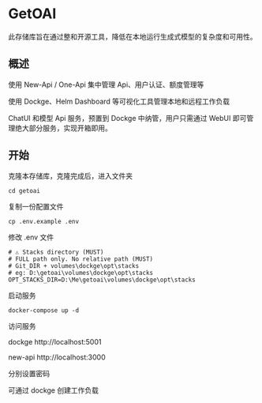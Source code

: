 # GetOAI

此存储库旨在通过整和开源工具，降低在本地运行生成式模型的复杂度和可用性。

## 概述

使用 New-Api / One-Api 集中管理 Api、用户认证、额度管理等

使用 Dockge、Helm Dashboard 等可视化工具管理本地和远程工作负载

ChatUI 和模型 Api 服务，预置到 Dockge 中纳管，用户只需通过 WebUI 即可管理绝大部分服务，实现开箱即用。

## 开始

克隆本存储库，克隆完成后，进入文件夹

```
cd getoai
```
复制一份配置文件

```
cp .env.example .env
```
修改 .env 文件
```
# ⚠️ Stacks directory (MUST) 
# FULL path only. No relative path (MUST)
# Git_DIR + volumes\dockge\opt\stacks
# eg: D:\getoai\volumes\dockge\opt\stacks
OPT_STACKS_DIR=D:\Me\getoai\volumes\dockge\opt\stacks
```

启动服务

```
docker-compose up -d
```

访问服务

dockge
http://localhost:5001

new-api
http://localhost:3000

分别设置密码

可通过 dockge 创建工作负载